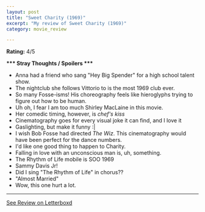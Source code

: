 ```yaml
---
layout: post
title: "Sweet Charity (1969)"
excerpt: "My review of Sweet Charity (1969)"
category: movie_review

---
```


**Rating:** 4/5

<b>*** Stray Thoughts / Spoilers ***</b>
* Anna had a friend who sang "Hey Big Spender" for a high school talent show.
* The nightclub she follows Vittorio to is the most 1969 club ever.
* So many Fosse-isms! His choreography feels like hieroglyphs trying to figure out how to be human.
* Uh oh, I fear I am too much Shirley MacLaine in this movie.
* Her comedic timing, however, is *chef's kiss*
* Cinematography goes for every visual joke it can find, and I love it
* Gaslighting, but make it funny :|
* I wish Bob Fosse had directed <i>The Wiz</i>. This cinematography would have been perfect for the dance numbers.
* I'd like one good thing to happen to Charity.
* Falling in love with an unconscious man is, uh, something.
* The Rhythm of Life mobile is SOO 1969
* Sammy Davis Jr!
* Did I sing "The Rhythm of Life" in chorus??
* "Almost Married"
* Wow, this one hurt a lot.

<hr>

[See Review on Letterboxd](https://boxd.it/9ffBNB)

